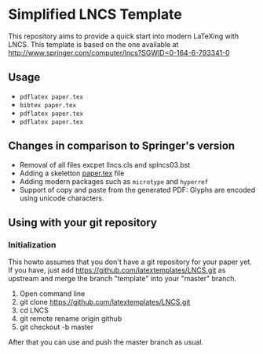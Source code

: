 # Simplified LNCS Template

This repository aims to provide a quick start into modern LaTeXing with LNCS.
This template is based on the one available at http://www.springer.com/computer/lncs?SGWID=0-164-6-793341-0

## Usage

* `pdflatex paper.tex`
* `bibtex paper.tex`
* `pdflatex paper.tex`
* `pdflatex paper.tex`

## Changes in comparison to Springer's version

* Removal of all files excpet llncs.cls and splncs03.bst
* Adding a skeletton [paper.tex](paper.tex) file
* Adding modern packages such as `microtype` and `hyperref`
* Support of copy and paste from the generated PDF: Glyphs are encoded using unicode characters.

## Using with your git repository

### Initialization
This howto assumes that you don't have a git repository for your paper yet.
If you have, just add https://github.com/latextemplates/LNCS.git as upstream and merge the branch "template" into your "master" branch.

1. Open command line
1. git clone https://github.com/latextemplates/LNCS.git
1. cd LNCS
1. git remote rename origin github
1. git checkout -b master

After that you can use and push the master branch as usual.
